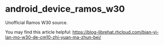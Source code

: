 android_device_ramos_w30
========================

Unofficial Ramos W30 source.

You may find this article helpful: https://blog-librehat.rhcloud.com/bian-yi-lan-mo-w30-de-cm10-zhi-yuan-ma-zhun-bei/
